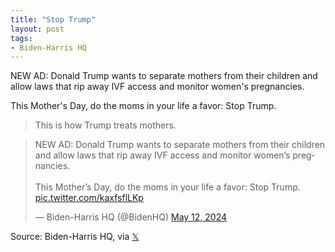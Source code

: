 ```yaml
---
title: "Stop Trump"
layout: post
tags:
- Biden-Harris HQ
---
```


NEW AD: Donald Trump wants to separate mothers from their children and allow laws that rip away IVF access and monitor women's pregnancies.

This Mother's Day, do the moms in your life a favor: Stop Trump.

> This is how Trump treats mothers.

<blockquote class="twitter-tweet"><p lang="en" dir="ltr">NEW AD: Donald Trump wants to separate mothers from their children and allow laws that rip away IVF access and monitor women’s pregnancies. <br><br>This Mother’s Day, do the moms in your life a favor: Stop Trump. <a href="https://t.co/kaxfsflLKp">pic.twitter.com/kaxfsflLKp</a></p>&mdash; Biden-Harris HQ (@BidenHQ) <a href="https://twitter.com/BidenHQ/status/1789687513176494469?ref_src=twsrc%5Etfw">May 12, 2024</a></blockquote> <script async src="https://platform.twitter.com/widgets.js" charset="utf-8"></script>

Source: Biden-Harris HQ, via [𝕏](https://x.com)
